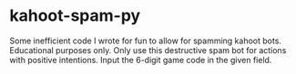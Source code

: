 # kahoot-spam-py
Some inefficient code I wrote for fun to allow for spamming kahoot bots. Educational purposes only. Only use this destructive spam bot for actions with positive intentions.
Input the 6-digit game code in the given field.
